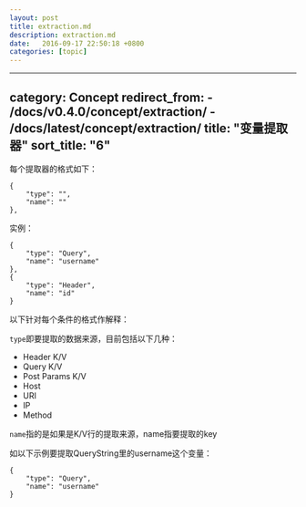 ```yaml
---
layout: post
title: extraction.md
description: extraction.md
date:   2016-09-17 22:50:18 +0800 
categories: [topic]
---
```

---
category: Concept
redirect_from:
    - /docs/v0.4.0/concept/extraction/
    - /docs/latest/concept/extraction/
title: "变量提取器"
sort_title: "6"
---



每个提取器的格式如下：

```
{
    "type": "",
    "name": ""
},
```

实例：

```
{
    "type": "Query",
    "name": "username"
},
{
    "type": "Header",
    "name": "id"
} 
```

以下针对每个条件的格式作解释：

`type`即要提取的数据来源，目前包括以下几种：


- Header K/V
- Query K/V
- Post Params K/V
- Host
- URI
- IP
- Method

`name`指的是如果是K/V行的提取来源，name指要提取的key


如以下示例要提取QueryString里的username这个变量：

```
{
    "type": "Query",
    "name": "username"
}
```

